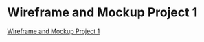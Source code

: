 # Wireframe and Mockup Project 1

[Wireframe and Mockup Project 1](https://miro.com/app/board/uXjVPOt2yeM=/?share_link_id=601646306425)
